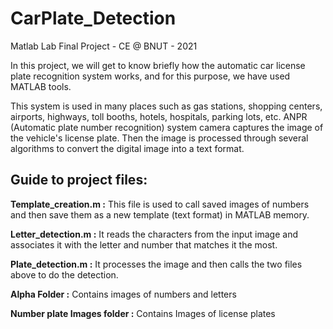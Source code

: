 # CarPlate_Detection
Matlab Lab Final Project - CE @ BNUT - 2021

In this project, we will get to know briefly how the automatic car license plate recognition system works, and for this purpose, we have used MATLAB tools.

This system is used in many places such as gas stations, shopping centers, airports, highways, toll booths, hotels, hospitals, parking lots, etc.
ANPR (Automatic plate number recognition) system camera captures the image of the vehicle's license plate. Then the image is processed through several algorithms to convert the digital image into a text format.

## Guide to project files:

**Template_creation.m :** This file is used to call saved images of numbers and then save them as a new template (text format) in MATLAB memory.

**Letter_detection.m :** It reads the characters from the input image and associates it with the letter and number that matches it the most.

**Plate_detection.m :** It processes the image and then calls the two files above to do the detection.

**Alpha Folder :** Contains images of numbers and letters

**Number plate Images folder :** Contains Images of license plates
